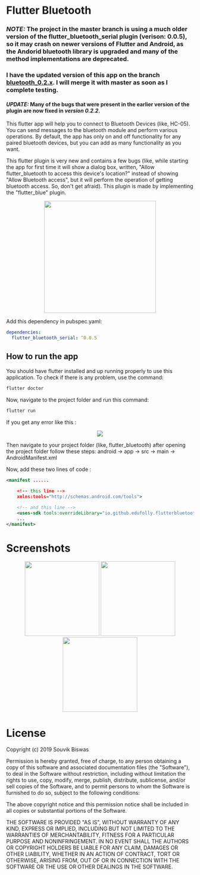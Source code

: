 # Flutter Bluetooth

### *NOTE:* The project in the master branch is using a much older version of the flutter_bluetooth_serial plugin (verison: 0.0.5), so it may crash on newer versions of Flutter and Android, as the Andorid bluetooth library is upgraded and many of the method implementations are deprecated. 

### I have the updated version of this app on the branch [bluetooth_0.2.x](https://github.com/sbis04/flutter_bluetooth/tree/bluetooth_0.2.x). I will merge it with master as soon as I complete testing.

#### *UPDATE:* Many of the bugs that were present in the earlier version of the plugin are now fixed in *version 0.2.2*.

This flutter app will help you to connect to Bluetooth Devices (like, HC-05). You can send messages to the bluetooth module and perform various operations. By default, the app has only on and off functionality for any paired bluetooth devices, but you can add as many functionality as you want.

This flutter plugin is very new and contains a few bugs (like, while starting the app for first time it will show a dialog box, written, "Allow flutter_bluetooth to access this device's location?" instead of showing "Allow Bluetooth access", but it will perform the operation of getting bluetooth access. So, don't get afraid). This plugin is made by implementing the "flutter_blue" plugin.

<p align="center">
  <img width="300" src="https://github.com/sbis04/flutter_bluetooth/blob/master/screenshots/flutter_bluetooth_1.png">
</p>

Add this dependency in pubspec.yaml:
```yaml
dependencies:
  flutter_bluetooth_serial: ^0.0.5
 ```
 
## How to run the app
You should have flutter installed and up running properly to use this application.
To check if there is any problem, use the command:
```bash
flutter doctor
```
Now, navigate to the project folder and run this command:
```bash
flutter run
```
If you get any error like this : 
<p align="center">
  <img width=max src="https://github.com/sbis04/flutter_bluetooth/blob/master/screenshots/error_screenshot.png">
</p>
Then navigate to your project folder (like, flutter_bluetooth) after opening the project folder follow these steps:
android -> app -> src -> main -> AndroidManifest.xml

Now, add these two lines of code :

```xml
<manifest ......
          
    <!-- this line -->
    xmlns:tools="http://schemas.android.com/tools">

    <!-- and this line -->
    <uses-sdk tools:overrideLibrary="io.github.edufolly.flutterbluetoothserial"/>
    ...
</manifest>
```


# Screenshots
<p align="center">
  <img width="200" src="https://github.com/sbis04/flutter_bluetooth/blob/master/screenshots/flutter_bluetooth_2.png">
  <img width="200" src="https://github.com/sbis04/flutter_bluetooth/blob/master/screenshots/flutter_bluetooth_3.png">
  <img width="200" src="https://github.com/sbis04/flutter_bluetooth/blob/master/screenshots/flutter_bluetooth_4.png">
</p>

# License

Copyright (c) 2019 Souvik Biswas

Permission is hereby granted, free of charge, to any person obtaining a copy
of this software and associated documentation files (the "Software"), to deal
in the Software without restriction, including without limitation the rights
to use, copy, modify, merge, publish, distribute, sublicense, and/or sell
copies of the Software, and to permit persons to whom the Software is
furnished to do so, subject to the following conditions:

The above copyright notice and this permission notice shall be included in all
copies or substantial portions of the Software.

THE SOFTWARE IS PROVIDED "AS IS", WITHOUT WARRANTY OF ANY KIND, EXPRESS OR
IMPLIED, INCLUDING BUT NOT LIMITED TO THE WARRANTIES OF MERCHANTABILITY,
FITNESS FOR A PARTICULAR PURPOSE AND NONINFRINGEMENT. IN NO EVENT SHALL THE
AUTHORS OR COPYRIGHT HOLDERS BE LIABLE FOR ANY CLAIM, DAMAGES OR OTHER
LIABILITY, WHETHER IN AN ACTION OF CONTRACT, TORT OR OTHERWISE, ARISING FROM,
OUT OF OR IN CONNECTION WITH THE SOFTWARE OR THE USE OR OTHER DEALINGS IN THE
SOFTWARE.
